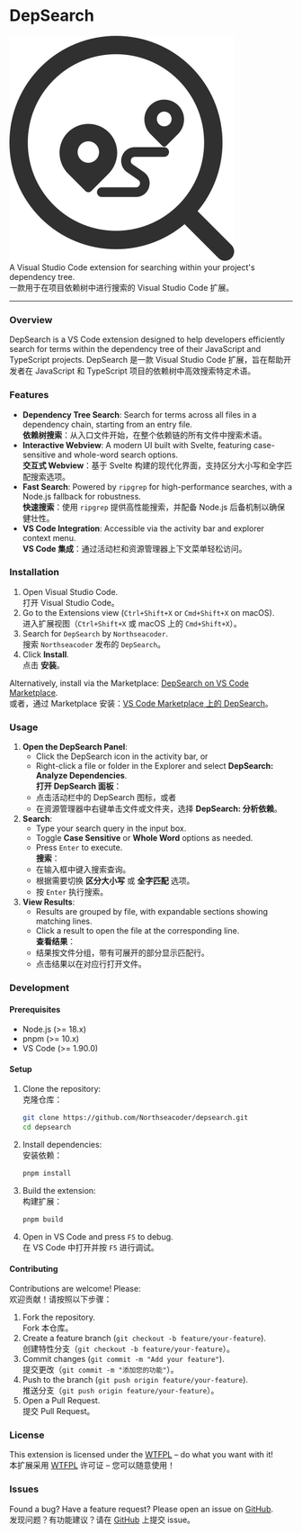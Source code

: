 # DepSearch

![icon](res/icon.svg)  
A Visual Studio Code extension for searching within your project's dependency tree.  
一款用于在项目依赖树中进行搜索的 Visual Studio Code 扩展。

---

### Overview  
DepSearch is a VS Code extension designed to help developers efficiently search for terms within the dependency tree of their JavaScript and TypeScript projects.
DepSearch 是一款 Visual Studio Code 扩展，旨在帮助开发者在 JavaScript 和 TypeScript 项目的依赖树中高效搜索特定术语。

### Features  
- **Dependency Tree Search**: Search for terms across all files in a dependency chain, starting from an entry file.  
  **依赖树搜索**：从入口文件开始，在整个依赖链的所有文件中搜索术语。  
- **Interactive Webview**: A modern UI built with Svelte, featuring case-sensitive and whole-word search options.  
  **交互式 Webview**：基于 Svelte 构建的现代化界面，支持区分大小写和全字匹配搜索选项。  
- **Fast Search**: Powered by `ripgrep` for high-performance searches, with a Node.js fallback for robustness.  
  **快速搜索**：使用 `ripgrep` 提供高性能搜索，并配备 Node.js 后备机制以确保健壮性。  
- **VS Code Integration**: Accessible via the activity bar and explorer context menu.  
  **VS Code 集成**：通过活动栏和资源管理器上下文菜单轻松访问。

### Installation  
1. Open Visual Studio Code.  
   打开 Visual Studio Code。  
2. Go to the Extensions view (`Ctrl+Shift+X` or `Cmd+Shift+X` on macOS).  
   进入扩展视图（`Ctrl+Shift+X` 或 macOS 上的 `Cmd+Shift+X`）。  
3. Search for `DepSearch` by `Northseacoder`.  
   搜索 `Northseacoder` 发布的 `DepSearch`。  
4. Click **Install**.  
   点击 **安装**。  

Alternatively, install via the Marketplace: [DepSearch on VS Code Marketplace](https://marketplace.visualstudio.com/items?itemName=Northseacoder.depsearch).  
或者，通过 Marketplace 安装：[VS Code Marketplace 上的 DepSearch](https://marketplace.visualstudio.com/items?itemName=Northseacoder.depsearch)。

### Usage  
1. **Open the DepSearch Panel**:  
   - Click the DepSearch icon in the activity bar, or  
   - Right-click a file or folder in the Explorer and select **DepSearch: Analyze Dependencies**.  
   **打开 DepSearch 面板**：  
   - 点击活动栏中的 DepSearch 图标，或者  
   - 在资源管理器中右键单击文件或文件夹，选择 **DepSearch: 分析依赖**。   
2. **Search**:  
   - Type your search query in the input box.  
   - Toggle **Case Sensitive** or **Whole Word** options as needed.  
   - Press `Enter` to execute.  
   **搜索**：  
   - 在输入框中键入搜索查询。  
   - 根据需要切换 **区分大小写** 或 **全字匹配** 选项。  
   - 按 `Enter` 执行搜索。  
4. **View Results**:  
   - Results are grouped by file, with expandable sections showing matching lines.  
   - Click a result to open the file at the corresponding line.  
   **查看结果**：  
   - 结果按文件分组，带有可展开的部分显示匹配行。  
   - 点击结果以在对应行打开文件。

### Development  

#### Prerequisites  
- Node.js (>= 18.x)  
- pnpm (>= 10.x)  
- VS Code (>= 1.90.0)  

#### Setup  
1. Clone the repository:  
   克隆仓库：  
   ```bash
   git clone https://github.com/Northseacoder/depsearch.git
   cd depsearch
   ```  
2. Install dependencies:  
   安装依赖：  
   ```bash
   pnpm install
   ```  
3. Build the extension:  
   构建扩展：  
   ```bash
   pnpm build
   ```  
4. Open in VS Code and press `F5` to debug.  
   在 VS Code 中打开并按 `F5` 进行调试。

#### Contributing  
Contributions are welcome! Please:  
欢迎贡献！请按照以下步骤：  
1. Fork the repository.  
   Fork 本仓库。  
2. Create a feature branch (`git checkout -b feature/your-feature`).  
   创建特性分支（`git checkout -b feature/your-feature`）。  
3. Commit changes (`git commit -m "Add your feature"`).  
   提交更改（`git commit -m "添加您的功能"`）。  
4. Push to the branch (`git push origin feature/your-feature`).  
   推送分支（`git push origin feature/your-feature`）。  
5. Open a Pull Request.  
   提交 Pull Request。

### License  
This extension is licensed under the [WTFPL](LICENSE.md) – do what you want with it!  
本扩展采用 [WTFPL](LICENSE.md) 许可证 – 您可以随意使用！

### Issues  
Found a bug? Have a feature request? Please open an issue on [GitHub](https://github.com/Northseacoder/depsearch/issues).  
发现问题？有功能建议？请在 [GitHub](https://github.com/Northseacoder/depsearch/issues) 上提交 issue。
